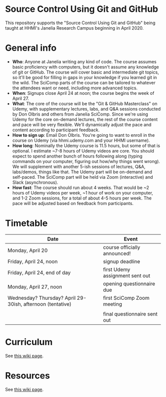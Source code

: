 # Source Control Using Git and GitHub

This repository supports the "Source Control Using Git and GitHub" being taught at HHMI's Janelia Research Campus beginning in April 2020.

# General info

- **Who**: Anyone at Janelia writing any kind of code. The course assumes basic proficiency with computers, but it doesn't assume any knowledge of git or GitHub. The course will cover basic and intermediate git topics, so it'll be good for filling in gaps in your knowledge if you learned git in the wild. The SciComp parts of the course can be tailored to whatever the attendees want or need, including more advanced topics.
- **When**: Signups close April 24 at noon; the course begins the week of April 27.
- **What**: The core of the course will be the "Git & GitHub Masterclass" on Udemy, with supplementary lectures, labs, and Q&A sessions conducted by Don Olbris and others from Janelia SciComp. Since we're using Udemy for the core on-demand lectures, the rest of the course content and pace will be very flexible. We'll dynamically adjust the pace and content according to participant feedback.
- **How to sign up**: Email Don Olbris. You're going to want to enroll in the course on Udemy (via hhmi.udemy.com and your HHMI username).
- **How long**: Nominally the Udemy course is 11.5 hours, but some of that is optional. I estimate ~7-8 hours of Udemy videos are core. You should expect to spend another bunch of hours following along (typing commands on your computer, figuring out how/why things went wrong). We will supplement with another 5-ish sessions of lectures, Q&A, labs/demos, things like that. The Udemy part will be on-demand and self-paced. The SciComp part will be held via Zoom (interactive) and Slack (asynchronous).
- **How fast**: The course should run about 4 weeks. That would be ~2 hours of Udemy videos per week, ~1 hour of work on your computer, and 1-2 Zoom sessions, for a total of about 4-5 hours per week. The pace will be adjusted based on feedback from participants.

# Timetable

| Date | Event |
| --- | --- |
| Monday, April 20 | course officially announced! |
| Friday, April 24, noon | signup deadline |
| Friday, April 24, end of day | first Udemy assignment sent out |
| Monday, April 27, noon | opening questionnaire due |
| Wednesday? Thursday? April 29-30ish, afternoon (tentative) | first SciComp Zoom meeting |
|    |    |
|    | final questionnaire sent out |

# Curriculum

See [this wiki page](https://github.com/JaneliaSciComp/2020AprilGitCourse/wiki/Curriculum).

# Resources

See [this wiki page](https://github.com/JaneliaSciComp/2020AprilGitCourse/wiki/Resources).
